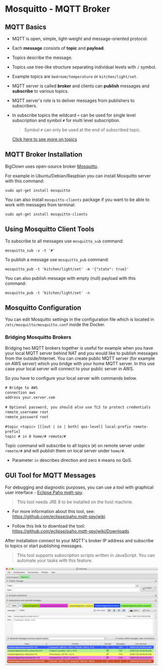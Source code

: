 # Mosquitto - MQTT Broker

<!-- toc -->


## MQTT Basics

* MQTT is open, simple, light-weight and message-oriented protocol.

* Each **message** consists of **topic** and **payload**.

* Topics describe the message.

* Topics use tree-like structure separating individual levels with `/` symbol.

* Example topics are `bedroom/temperature` or `kitchen/light/set`.

* MQTT server is called **broker** and clients can **publish** messages and **subscribe** to various topics.

* MQTT server's role is to deliver messages from publishers to subscribers.

* In subscribe topics the wildcard `+` can be used for single level subscription and symbol `#` for multi level subscription.

  > Symbol `#` can only be used at the end of subscribed topic.

  [Click here to see more on topics](http://www.hivemq.com/blog/mqtt-essentials-part-5-mqtt-topics-best-practices)


## MQTT Broker Installation

BigClown uses open-source broker [Mosquitto](https://mosquitto.org).

For example in Ubuntu/Debian/Raspbian you can install Mosquitto server with this command:

```
sudo apt-get install mosquitto
```

You can also install `mosquitto-clients` package if you want to be able to work with messages from terminal:

```
sudo apt-get install mosquitto-clients
```


## Using Mosquitto Client Tools


To subscribe to all messages use `mosquitto_sub` command:

```
mosquitto_sub -v -t '#'
```

To publish a message use `mosquitto_pub` command:

```
mosquitto_pub -t 'kitchen/light/set' -m '{"state": true}'
```

You can also publish message with empty (null) payload with this command:

```
mosquitto_pub -t 'kitchen/light/set' -n
```


## Mosquitto Configuration

You can edit Mosquitto settings in the configuration file which is located in `/etc/mosquitto/mosquitto.conf` inside the Docker.


### Bridging Mosquitto Brokers

Bridging two MQTT brokers together is useful for example when you have your local MQTT server behind NAT and you would like to publish messages from the outside/Internet.
You can create public MQTT server (for example on AWS server) which you bridge with your home MQTT server.
In this use case your local server will connect to your public server in AWS.


So you have to configure your local server with commands below.

```
# Bridge to AWS
connection aws
address your.server.com

# Optional password, you should also use TLS to protect credentials
remote_username root
remote_password root

#topic <topic> [[[out | in | both] qos-level] local-prefix remote-prefix]
topic # in 0 home/# remote/#
```

Topic command will subscribe to all topics (`#`) on remote server under `remote/#` and will publish them on local server under `home/#`.

* Parameter `in` describes direction and zero `0` means no QoS.


## GUI Tool for MQTT Messages

For debugging and diagnostic purposes, you can use a tool with graphical user interface - [Eclipse Paho mqtt-spy](https://github.com/eclipse/paho.mqtt-spy).

> This tool needs JRE 8 to be installed on the host machine.

* For more information about this tool, see: https://github.com/eclipse/paho.mqtt-spy/wiki

* Follow this link to download the tool: https://github.com/eclipse/paho.mqtt-spy/wiki/Downloads

After installation connect to your MQTT's broker IP address and subscribe to topics or start publishing messages.

> This tool supports subscription scripts written in JavaScript.
> You can automate your tasks with this feature.

![](images/mosquitto/mqtt-spy.png)
